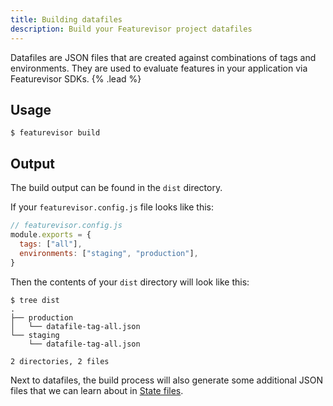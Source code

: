 ```yaml
---
title: Building datafiles
description: Build your Featurevisor project datafiles
---
```


Datafiles are JSON files that are created against combinations of tags and environments. They are used to evaluate features in your application via Featurevisor SDKs. {% .lead %}

## Usage

```
$ featurevisor build
```

## Output

The build output can be found in the `dist` directory.

If your `featurevisor.config.js` file looks like this:

```js
// featurevisor.config.js
module.exports = {
  tags: ["all"],
  environments: ["staging", "production"],
}
```

Then the contents of your `dist` directory will look like this:

```
$ tree dist
.
├── production
│   └── datafile-tag-all.json
└── staging
    └── datafile-tag-all.json

2 directories, 2 files
```

Next to datafiles, the build process will also generate some additional JSON files that we can learn about in [State files](./docs/state-files).
